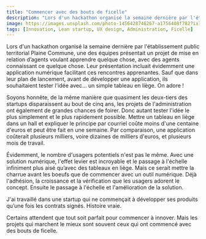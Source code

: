 ```yaml
---
title: "Commencer avec des bouts de ficelle"
description: "Lors d'un hackathon organisé la semaine dernière par l'établissement public territorial Plaine Commune, une des équipes présentait un projet de mise en relation d’agents voulant apprendre quelque chose, avec des agents connaissant ce quelque chose."
image: https://images.unsplash.com/photo-1456428746267-a1756408f782?ixlib=rb-1.2.1&auto=format&fit=crop&w=1200&q=80
tags: [Innovation, Lean startup, UX design, Administration, Ficelle]
---
```


Lors d'un hackathon organisé la semaine dernière par l'établissement public territorial Plaine Commune, une des équipes présentait un projet de mise en relation d’agents voulant apprendre quelque chose, avec des agents connaissant ce quelque chose. Leur présentation incluait évidemment une application numérique facilitant ces rencontres apprenantes. Sauf que dans leur plan de lancement, avant de développer une application, ils souhaitaient tester l'idée avec… un simple tableau en liège. On adore !

Soyons honnête, de la même manière que quasiment les deux-tiers des startups disparaissent au bout de cinq ans, les projets de l'administration ont également de grandes chances de foirer. Donc autant tester l'idée le plus simplement et le plus rapidement possible. Mettre un tableau en liège dans un hall et expliquer le principe par courriel coûte moins d'une centaine d'euros et peut être fait en une semaine. Par comparaison, une application coûterait plusieurs milliers, voire dizaines de milliers d'euros, et plusieurs mois de travail.

Évidemment, le nombre d'usagers potentiels n'est pas le même. Avec une solution numérique, l'effet levier est incroyable et le passage à l'échelle infiniment plus aisé qu’avec des tableaux en liège. Mais ce serait mettre la charrue avant les boeufs que de commencer avec un outil numérique. Déjà l'adhésion, la croissance et la vérification que les usagers adorent le concept. Ensuite le passage à l'échelle et l'amélioration de la solution.

J'ai travaillé dans une startup qui ne commençait à développer ses produits qu’une fois les contrats signés. Histoire vraie.

Certains attendent que tout soit parfait pour commencer à innover. Mais les projets qui marchent le mieux sont souvent ceux qui ont commencé avec des bouts de ficelle.
